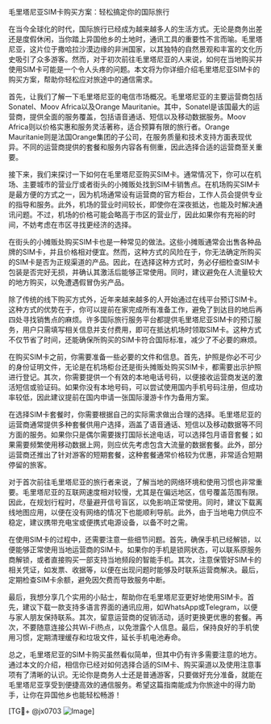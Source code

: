 毛里塔尼亚SIM卡购买方案：轻松搞定你的国际旅行

在当今全球化的时代，国际旅行已经成为越来越多人的生活方式。无论是商务出差还是度假休闲，当你踏上异国他乡的土地时，通讯工具的重要性不言而喻。毛里塔尼亚，这片位于撒哈拉沙漠边缘的非洲国家，以其独特的自然景观和丰富的文化历史吸引了众多游客。然而，对于初次前往毛里塔尼亚的人来说，如何在当地购买并使用SIM卡可能是一个令人头疼的问题。本文将为你详细介绍毛里塔尼亚SIM卡的购买方案，帮助你轻松应对旅途中的通信需求。

首先，让我们了解一下毛里塔尼亚的电信市场概况。毛里塔尼亚的主要运营商包括Sonatel、Moov Africa以及Orange Mauritanie。其中，Sonatel是该国最大的运营商，提供全面的服务覆盖，包括语音通话、短信以及移动数据服务。Moov Africa则以价格实惠和服务灵活著称，适合预算有限的旅行者。Orange Mauritanie则是法国Orange集团的子公司，在服务质量和技术支持方面表现优异。不同的运营商提供的套餐和服务内容各有侧重，因此选择合适的运营商至关重要。

接下来，我们来探讨一下如何在毛里塔尼亚购买SIM卡。通常情况下，你可以在机场、主要城市的营业厅或者街头的小摊贩处找到SIM卡销售点。在机场购买SIM卡是最方便的方式之一，因为机场通常设有运营商的官方柜台，工作人员会提供专业的指导和服务。此外，机场的营业时间较长，即使你在深夜抵达，也能及时解决通讯问题。不过，机场的价格可能会略高于市区的营业厅，因此如果你有充裕的时间，不妨考虑在市区寻找更经济的选择。

在街头的小摊贩处购买SIM卡也是一种常见的做法。这些小摊贩通常会出售各种品牌的SIM卡，并且价格相对便宜。然而，这种方式的风险在于，你无法确定所购买的SIM卡是否为正规渠道的产品。因此，在选择这种方式时，务必仔细检查SIM卡包装是否完好无损，并确认其激活后能够正常使用。同时，建议避免在人流量较大的地方购买，以免遭遇假冒伪劣产品。

除了传统的线下购买方式外，近年来越来越多的人开始通过在线平台预订SIM卡。这种方式的优势在于，你可以提前在家完成所有准备工作，避免了到达目的地后再四处寻找销售点的麻烦。许多国际旅行服务平台都提供毛里塔尼亚SIM卡的预订服务，用户只需填写相关信息并支付费用，即可在抵达机场时领取SIM卡。这种方式不仅节省了时间，还能确保所购买的SIM卡符合国际标准，减少了不必要的麻烦。

在购买SIM卡之前，你需要准备一些必要的文件和信息。首先，护照是你必不可少的身份证明文件，无论是在机场柜台还是街头摊贩处购买SIM卡，都需要出示护照进行登记。其次，你需要提供一个有效的本地电话号码，以便接收运营商发送的激活短信或验证码。如果你没有本地号码，可以尝试使用国内手机号码注册，但成功率较低，因此建议提前在国内申请一张国际漫游卡作为备用方案。

在选择SIM卡套餐时，你需要根据自己的实际需求做出合理的选择。毛里塔尼亚的运营商通常提供多种套餐供用户选择，涵盖了语音通话、短信以及移动数据等不同方面的服务。如果你只是偶尔需要拨打国际长途电话，可以选择包月语音套餐；如果需要频繁使用移动数据上网，则应优先考虑包含大流量的数据套餐。此外，部分运营商还推出了针对游客的短期套餐，这种套餐通常价格较为优惠，非常适合短期停留的旅客。

对于首次前往毛里塔尼亚的旅行者来说，了解当地的网络环境和使用习惯也非常重要。毛里塔尼亚的互联网速度相对较慢，尤其是在偏远地区，信号覆盖范围有限。因此，在规划行程时，尽量避开信号盲区，以免影响正常使用。同时，建议下载离线地图应用，以便在没有网络的情况下也能顺利导航。此外，由于当地电力供应不稳定，建议携带充电宝或便携式电源设备，以备不时之需。

在使用SIM卡的过程中，还需要注意一些细节问题。首先，确保手机已经解锁，以便能够正常使用当地运营商的SIM卡。如果你的手机是锁网状态，可以联系原服务商解锁，或者直接购买一部支持当地频段的智能手机。其次，注意保管好SIM卡的相关凭证，如发票、收据等，以便在出现问题时能够及时联系运营商解决。最后，定期检查SIM卡余额，避免因欠费而导致服务中断。

最后，我想分享几个实用的小贴士，帮助你在毛里塔尼亚更好地使用SIM卡。首先，建议下载一款支持多语言界面的通讯应用，如WhatsApp或Telegram，以便与家人朋友保持联系。其次，留意运营商的促销活动，适时更换更优惠的套餐。再次，不要随意连接公共Wi-Fi热点，以免泄露个人信息。最后，保持良好的手机使用习惯，定期清理缓存和垃圾文件，延长手机电池寿命。

总之，毛里塔尼亚的SIM卡购买虽然看似简单，但其中仍有许多需要注意的地方。通过本文的介绍，相信你已经对如何选择合适的SIM卡、购买渠道以及使用注意事项有了清晰的认识。无论你是商务人士还是普通游客，只要做好充分准备，就能在毛里塔尼亚享受到便捷高效的通信服务。希望这篇指南能成为你旅途中的得力助手，让你在异国他乡也能轻松畅游！

[TG💪+ @jx0703 ![Image](https://github.com/user-attachments/assets/dbca1d08-cadb-493c-b0ec-ad6f7a83f270)]